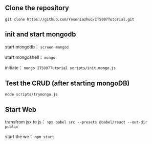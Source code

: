 ## Clone the repository
`git clone https://github.com/Yeseniazhuo/IT5007Tutorial.git`

## init and start mongodb
start mongodb：
`screen mongod`

start mongoshell：
`mongo`

initiate：
`mongo IT5007Tutorial scripts/init.mongo.js`

## Test the CRUD (after starting mongoDB)
`node scripts/trymongo.js`

## Start Web
transfrom jsx to js：
`npx babel src --presets @babel/react --out-dir public`

start the we：
`npm start`


